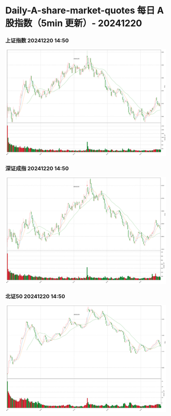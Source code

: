
# Daily-A-share-market-quotes 每日 A 股指数（5min 更新）- 20241220

### 上证指数 20241220 14:50
![](./fig/2024/12/20241220-sh000001.png)

### 深证成指 20241220 14:50
![](./fig/2024/12/20241220-sz399001.png)

### 北证50 20241220 14:50
![](./fig/2024/12/20241220-bj899050.png)
